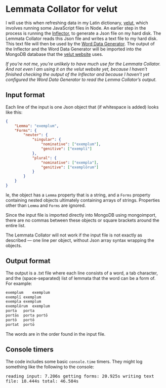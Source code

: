 # Lemmata Collator for velut

I will use this when refreshing data in my Latin dictionary, [velut](https://www.github.com/DuncanRitchie/velut), which involves running some JavaScript files in Node.
An earlier step in the process is running the [Inflector](https://www.github.com/DuncanRitchie/velut-inflector), to generate a Json file on my hard disk.
The Lemmata Collator reads this Json file and writes a text file to my hard disk.
This text file will then be used by the [Word Data Generator](https://www.github.com/DuncanRitchie/velut-word-data-generator).
The output of the Inflector and the Word Data Generator will be imported into the MongoDB database that the [velut website](https://www.velut.co.uk) uses.

_If you’re not me, you’re unlikely to have much use for the Lemmata Collator._
_And not even I am using it on the velut website yet, because I haven’t finished checking the output of the Inflector and because I haven’t yet configured the Word Data Generator to read the Lemma Collator’s output._

## Input format

Each line of the input is one Json object that (if whitespace is added) looks like this:

```json
{
	"Lemma": "exemplum",
	"Forms": {
		"neuter": {
			"singular": {
				"nominative": ["exemplum"],
				"genitive": ["exemplī"]
			},
			"plural": {
				"nominative": ["exempla"],
				"genitive": ["exemplōrum"]
			}
		}
	}
}
```

Ie, the object has a `Lemma` property that is a string, and a `Forms` property containing nested objects ultimately containing arrays of strings.
Properties other than `Lemma` and `Forms` are ignored.

Since the input file is imported directly into MongoDB using mongoimport, there are no commas between these objects or square brackets around the entire list.

The Lemmata Collator will not work if the input file is not exactly as described — one line per object, without Json array syntax wrapping the objects.

## Output format

The output is a .txt file where each line consists of a word, a tab character, and the (space-separated) list of lemmata that the word can be a form of.
For example:

```txt
exemplum	exemplum
exemplī	exemplum
exempla	exemplum
exemplōrum	exemplum
porta	porta
portās	porta portō
portō	portō
portat	portō
```

The words are in the order found in the input file.

## Console timers

The code includes some basic `console.time` timers.
They might log something like the following to the console:

<samp>
reading input: 7.206s
getting forms: 20.925s
writing text file: 18.444s
total: 46.584s
</samp>
